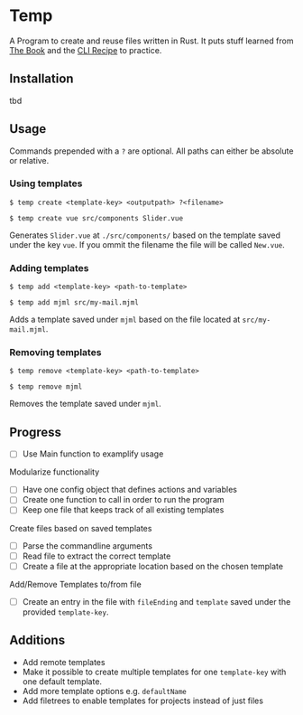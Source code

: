 # Temp

A Program to create and reuse files written in Rust. It puts stuff learned from [The Book](https://doc.rust-lang.org/book/) and the [CLI Recipe](https://rust-cli.github.io/book/index.html) to practice.

## Installation

tbd

## Usage
Commands prepended with a `?` are optional. All paths can either be absolute or relative.

### Using templates
```
$ temp create <template-key> <outputpath> ?<filename>

$ temp create vue src/components Slider.vue
```

Generates `Slider.vue` at `./src/components/` based on the template saved under the key `vue`. If you ommit the filename the file will be called `New.vue`.

### Adding templates
```
$ temp add <template-key> <path-to-template>

$ temp add mjml src/my-mail.mjml
```

Adds a template saved under `mjml` based on the file located at `src/my-mail.mjml`.
### Removing templates
```
$ temp remove <template-key> <path-to-template>

$ temp remove mjml
```

Removes the template saved under `mjml`.

## Progress
- [ ] Use Main function to examplify usage

Modularize functionality
- [ ] Have one config object that defines actions and variables
- [ ] Create one function to call in order to run the program
- [ ] Keep one file that keeps track of all existing templates

Create files based on saved templates
- [ ] Parse the commandline arguments
- [ ] Read file to extract the correct template
- [ ] Create a file at the appropriate location based on the chosen template

Add/Remove Templates to/from file
- [ ] Create an entry in the file with `fileEnding` and `template` saved under the provided `template-key`.


## Additions
- Add remote templates
- Make it possible to create multiple templates for one `template-key` with one default template.
- Add more template options e.g. `defaultName`
- Add filetrees to enable templates for projects instead of just files